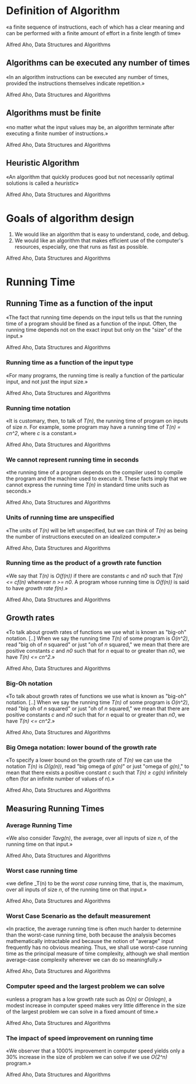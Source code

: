 # Definition of Algorithm

«a finite sequence of instructions, each of which has a clear meaning and can be performed with a finite amount of effort in a finite length of time»

Alfred Aho, Data Structures and Algorithms

## Algorithms can be executed any number of times

«In an algorithm instructions can be executed any number of times, provided the instructions themselves indicate repetition.»

Alfred Aho, Data Structures and Algorithms

## Algorithms must be finite

«no matter what the input values may be, an algorithm terminate after executing a finite number of instructions.»

Alfred Aho, Data Structures and Algorithms

## Heuristic Algorithm

«An algorithm that quickly produces good but not necessarily optimal solutions is called a _heuristic_»

Alfred Aho, Data Structures and Algorithms

# Goals of algorithm design

1. We would like an algorithm that is easy to understand, code, and debug.
2. We would like an algorithm that makes efficient use of the computer's resources, especially, one that runs as fast as possible.

Alfred Aho, Data Structures and Algorithms

# Running Time

## Running Time as a function of the input

«The fact that running time depends on the input tells us that the running time of a program should be fined as a function of the input. Often, the running time depends not on the exact input but only on the "size" of the input.»

Alfred Aho, Data Structures and Algorithms

### Running time as a function of the input type

«For many programs, the running time is really a function of the particular input, and not just the input size.»

Alfred Aho, Data Structures and Algorithms

### Running time notation

«It is customary, then, to talk of _T(n)_, the running time of program on inputs of size _n_. For example, some program may have a running time of _T(n) = cn^2_, where _c_ is a constant.»

Alfred Aho, Data Structures and Algorithms

### We cannot represent running time in seconds

«the running time of a program depends on the compiler used to compile the program and the machine used to execute it. These facts imply that we cannot express the running time _T(n)_ in standard time units such as seconds.»

Alfred Aho, Data Structures and Algorithms

### Units of running time are unspecified

«The units of _T(n)_ will be left unspecified, but we can think of _T(n)_ as being the number of instructions executed on an idealized computer.»

Alfred Aho, Data Structures and Algorithms

### Running time as the product of a growth rate function

«We say that _T(n)_ is _O(f(n))_ if there are constants _c_ and _n0_ such that _T(n) <= cf(n)_ whenever _n >= n0_. A program whose running time is _O(f(n))_ is said to have _growth rate f(n)_.»

Alfred Aho, Data Structures and Algorithms

## Growth rates

«To talk about growth rates of functions we use what is known as "big-oh" notation. [..] When we say the running time _T(n)_ of some program is _O(n^2)_, read "big oh of _n_ squared" or just "oh of _n_ squared," we mean that there are positive constants _c_ and _n0_ such that for _n_ equal to or greater than _n0_, we have _T(n) <= cn^2_.»

Alfred Aho, Data Structures and Algorithms

### Big-Oh notation

«To talk about growth rates of functions we use what is known as "big-oh" notation. [..] When we say the running time _T(n)_ of some program is _O(n^2)_, read "big oh of _n_ squared" or just "oh of _n_ squared," we mean that there are positive constants _c_ and _n0_ such that for _n_ equal to or greater than _n0_, we have _T(n) <= cn^2_.»

Alfred Aho, Data Structures and Algorithms

### Big Omega notation: lower bound of the growth rate

«To specify a lower bound on the growth rate of _T(n)_ we can use the notation _T(n)_ is _Ω(g(n))_, read "big omega of _g(n)_" or just "omega of _g(n)_," to mean that there exists a positive constant _c_ such that _T(n) ≥ cg(n)_ infinitely often (for an infinite number of values of _n_).»

Alfred Aho, Data Structures and Algorithms

## Measuring Running Times

### Average Running Time

«We also consider _Tavg(n)_, the average, over all inputs of size _n_, of the running time on that input.»

Alfred Aho, Data Structures and Algorithms

### Worst case running time

«we define _T(n) to be the _worst case_ running time, that is, the maximum, over all inputs of size _n_, of the running time on that input.»

Alfred Aho, Data Structures and Algorithms

### Worst Case Scenario as the default measurement

«In practice, the average running time is often much harder to determine than the worst-case running time, both because the analysis becomes mathematically intractable and because the notion of "average" input frequently has no obvious meaning. Thus, we shall use worst-case running time as the principal measure of time complexity, although we shall mention average-case complexity wherever we can do so meaningfully.»

Alfred Aho, Data Structures and Algorithms

### Computer speed and the largest problem we can solve

«unless a program has a low growth rate such as _O(n)_ or _O(nlogn)_, a modest increase in computer speed makes very little difference in the size of the largest problem we can solve in a fixed amount of time.»

Alfred Aho, Data Structures and Algorithms

### The impact of speed improvement on running time

«We observer that a 1000% improvement in computer speed yields only a 30% increase in the size of problem we can solve if we use _O(2^n)_ program.»

Alfred Aho, Data Structures and Algorithms